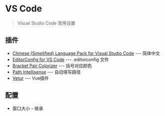# VS Code

> Visual Studio Code 常用设置

## 插件

- [Chinese (Simplified) Language Pack for Visual Studio Code](https://marketplace.visualstudio.com/items?itemName=MS-CEINTL.vscode-language-pack-zh-hans) --- 简体中文
- [EditorConfig for VS Code](https://marketplace.visualstudio.com/items?itemName=EditorConfig.EditorConfig) --- .editorconfig 文件
- [Bracket Pair Colorizer](https://marketplace.visualstudio.com/items?itemName=CoenraadS.bracket-pair-colorizer) --- 括号对应颜色
- [Path Intellisense](https://marketplace.visualstudio.com/items?itemName=christian-kohler.path-intellisense) --- 自动填写路径
- [Vetur](https://marketplace.visualstudio.com/items?itemName=octref.vetur) --- Vue插件

## 配置

- 窗口大小 - 继承



